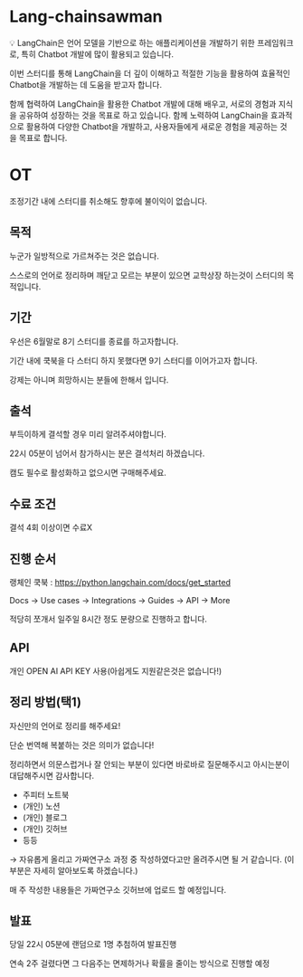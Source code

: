 # Lang-chainsawman

<aside>
💡 LangChain은 언어 모델을 기반으로 하는 애플리케이션을 개발하기 위한 프레임워크로, 특히 Chatbot 개발에 많이 활용되고 있습니다.

이번 스터디를 통해 LangChain을 더 깊이 이해하고 적절한 기능을 활용하여 효율적인 Chatbot을 개발하는 데 도움을 받고자 합니다.

함께 협력하여 LangChain을 활용한 Chatbot 개발에 대해 배우고, 서로의 경험과 지식을 공유하여 성장하는 것을 목표로 하고 있습니다. 함께 노력하여 LangChain을 효과적으로 활용하여 다양한 Chatbot을 개발하고, 사용자들에게 새로운 경험을 제공하는 것을 목표로 합니다.
</aside>

# OT

조정기간 내에 스터디를 취소해도 향후에 불이익이 없습니다.

## 목적

누군가 일방적으로 가르쳐주는 것은 없습니다.

스스로의 언어로 정리하며 깨닫고 모르는 부분이 있으면 교학상장 하는것이 스터디의 목적입니다.

## 기간

우선은 6월말로 8기 스터디를 종료를 하고자합니다.

기간 내에 쿡북을 다 스터디 하지 못했다면 9기 스터디를 이어가고자 합니다.

강제는 아니며 희망하시는 분들에 한해서 입니다.

## 출석

부득이하게 결석할 경우 미리 알려주셔야합니다.

22시 05분이 넘어서 참가하시는 분은 결석처리 하겠습니다.

캠도 필수로 활성화하고 없으시면 구매해주세요.

## 수료 조건

결석 4회 이상이면 수료X

## 진행 순서

랭체인 쿡북 : https://python.langchain.com/docs/get_started

Docs → Use cases →  Integrations → Guides → API → More

적당히 쪼개서 일주일 8시간 정도 분량으로 진행하고 합니다.

## API

개인 OPEN AI API KEY 사용(아쉽게도 지원같은것은 없습니다!)

## 정리 방법(택1)

자신만의 언어로 정리를 해주세요!

단순 번역해 복붙하는 것은 의미가 없습니다!

정리하면서 의문스럽거나 잘 안되는 부분이 있다면 바로바로 질문해주시고 아시는분이 대답해주시면 감사합니다.

- 주피터 노트북
- (개인) 노션
- (개인) 블로그
- (개인) 깃허브
- 등등

→ 자유롭게 올리고 가짜연구소 과정 중 작성하였다고만 올려주시면 될 거 같습니다.
(이 부분은 자세히 알아보도록 하겠습니다.)

매 주 작성한 내용들은 가짜연구소 깃허브에 업로드 할 예정입니다.

## 발표

당일 22시 05분에 랜덤으로 1명 추첨하여 발표진행

연속 2주 걸렸다면 그 다음주는 면제하거나 확률을 줄이는 방식으로 진행할 예정
